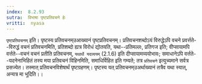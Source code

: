 ```yaml
---
index:  8.2.93
sutra:  विभाषा पृष्टप्रतिवचने हेः
vritti:  nyasa
---
```


`पृष्टप्रतिवचनम्` इति। पृष्टस्य प्रतिवचनम्उआख्यानं पृष्टप्रतिवचनम्। प्रतिवचनशब्दोऽयं विरुद्धेऽपि वचने प्रवर्त्तते--विरुद्धं वचनं प्रतिवचनमिति, प्रतिशब्दो ह्यत्र विरोधं द्योतयति, यथा--प्रतिमल्लः, प्रतिगज इति; वीप्सायामपि वर्त्तते--वचनं वचनं प्रतीति प्रतिवचनम्, `यथार्थे यदव्ययम्` (2.1.6) इति दीप्सायामव्ययोभावः; समाधानेऽपि वर्त्तते--यदनेनाभिहितं तस्य मया प्रतिवचनं विहिनमिति, समाधिर्विहित इति गम्यते; तत्र `प्रतिवचने` इत्युच्यमाने सर्वत्र प्रसज्येत। तस्मात् प्रतिवचनविशेषार्थं पृष्टग्रहणम्। पृष्टस्य यत् प्रतिवचनम्उअर्थाख्यानं तत्रैव यथा स्यात्, अन्यत्र मा भूदिति।।

